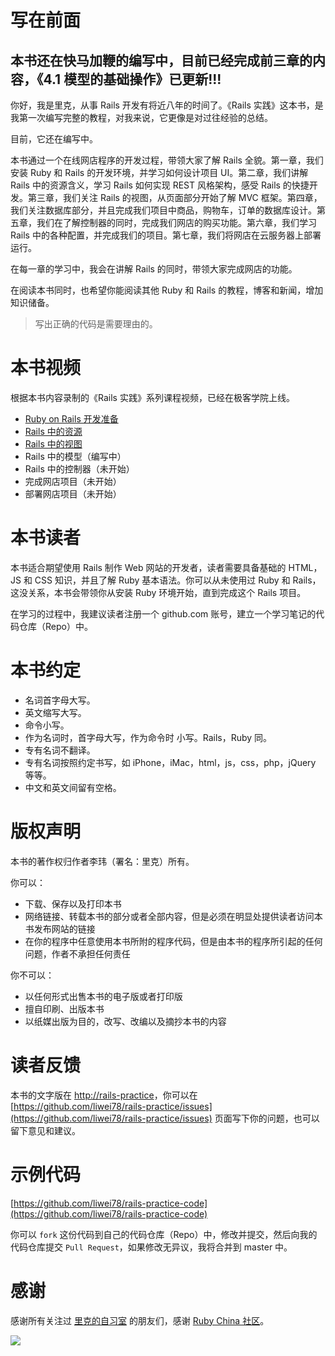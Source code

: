 # 写在前面

## 本书还在快马加鞭的编写中，目前已经完成前三章的内容，《4.1 模型的基础操作》已更新!!!

你好，我是里克，从事 Rails 开发有将近八年的时间了。《Rails 实践》这本书，是我第一次编写完整的教程，对我来说，它更像是对过往经验的总结。

目前，它还在编写中。

本书通过一个在线网店程序的开发过程，带领大家了解 Rails 全貌。第一章，我们安装 Ruby 和 Rails 的开发环境，并学习如何设计项目 UI。第二章，我们讲解 Rails 中的资源含义，学习 Rails 如何实现 REST 风格架构，感受 Rails 的快捷开发。第三章，我们关注 Rails 的视图，从页面部分开始了解 MVC 框架。第四章，我们关注数据库部分，并且完成我们项目中商品，购物车，订单的数据库设计。第五章，我们在了解控制器的同时，完成我们网店的购买功能。第六章，我们学习 Rails 中的各种配置，并完成我们的项目。第七章，我们将网店在云服务器上部署运行。

在每一章的学习中，我会在讲解 Rails 的同时，带领大家完成网店的功能。

在阅读本书同时，也希望你能阅读其他 Ruby 和 Rails 的教程，博客和新闻，增加知识储备。

> 写出正确的代码是需要理由的。

# 本书视频

根据本书内容录制的《Rails 实践》系列课程视频，已经在极客学院上线。

* [Ruby on Rails 开发准备](http://www.jikexueyuan.com/course/650.html?hmsr=teacher_liweirails_c650)
* [Rails 中的资源](http://www.jikexueyuan.com/course/741.html?hmsr=teacher_liweirails_c741)
* [Rails 中的视图](http://www.jikexueyuan.com/course/788.html?hmsr=teacher_liweirails_c788)
* Rails 中的模型（编写中）
* Rails 中的控制器（未开始）
* 完成网店项目（未开始）
* 部署网店项目（未开始）

# 本书读者

本书适合期望使用 Rails 制作 Web 网站的开发者，读者需要具备基础的 HTML，JS 和 CSS 知识，并且了解 Ruby 基本语法。你可以从未使用过 Ruby 和 Rails，这没关系，本书会带领你从安装 Ruby 环境开始，直到完成这个 Rails 项目。

在学习的过程中，我建议读者注册一个 github.com 账号，建立一个学习笔记的代码仓库（Repo）中。

# 本书约定

* 名词首字母大写。
* 英文缩写大写。
* 命令小写。
* 作为名词时，首字母大写，作为命令时 小写。Rails，Ruby 同。
* 专有名词不翻译。
* 专有名词按照约定书写，如 iPhone，iMac，html，js，css，php，jQuery 等等。
* 中文和英文间留有空格。

# 版权声明

本书的著作权归作者李玮（署名：里克）所有。

你可以：

* 下载、保存以及打印本书
* 网络链接、转载本书的部分或者全部内容，但是必须在明显处提供读者访问本书发布网站的链接
* 在你的程序中任意使用本书所附的程序代码，但是由本书的程序所引起的任何问题，作者不承担任何责任

你不可以：

* 以任何形式出售本书的电子版或者打印版
* 擅自印刷、出版本书
* 以纸媒出版为目的，改写、改编以及摘抄本书的内容

# 读者反馈

本书的文字版在 [http://rails-practice](http://rails-practice)，你可以在 [https://github.com/liwei78/rails-practice/issues](https://github.com/liwei78/rails-practice/issues) 页面写下你的问题，也可以留下意见和建议。

# 示例代码

[https://github.com/liwei78/rails-practice-code](https://github.com/liwei78/rails-practice-code)

你可以 `fork` 这份代码到自己的代码仓库（Repo）中，修改并提交，然后向我的代码仓库提交 `Pull Request`，如果修改无异议，我将合并到 master 中。

# 感谢

感谢所有关注过 [里克的自习室](http://railser.cn/) 的朋友们，感谢 [Ruby China 社区](https://ruby-china.org)。

![](http://railser.cn/uploads/weixin.jpg)
